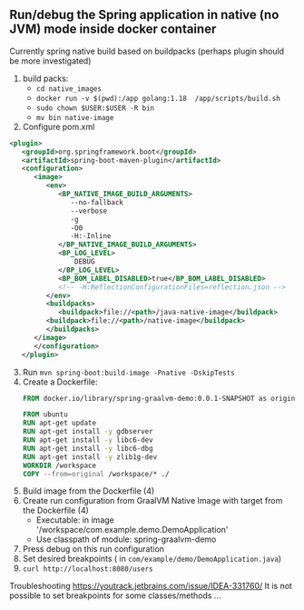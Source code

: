 <h2>Run/debug the Spring application in native (no JVM) mode inside docker container</h2>
Currently spring native build based on buildpacks (perhaps plugin should be more investigated)

1. build packs:
   - `cd native_images`
   - `docker run -v $(pwd):/app golang:1.18  /app/scripts/build.sh`
   - `sudo chown $USER:$USER -R bin`
   - `mv bin native-image`
2. Configure pom.xml
```pom.xml
<plugin>
   <groupId>org.springframework.boot</groupId>
   <artifactId>spring-boot-maven-plugin</artifactId>
   <configuration>
      <image>
         <env>
            <BP_NATIVE_IMAGE_BUILD_ARGUMENTS>
               --no-fallback
               --verbose
               -g
               -O0
               -H:-Inline
            </BP_NATIVE_IMAGE_BUILD_ARGUMENTS>
            <BP_LOG_LEVEL>
                DEBUG
            </BP_LOG_LEVEL>
            <BP_BOM_LABEL_DISABLED>true</BP_BOM_LABEL_DISABLED>
            <!-- -H:ReflectionConfigurationFiles=reflection.json -->
         </env>
         <buildpacks>
            <buildpack>file://<path>/java-native-image</buildpack>
         <buildpack>file://<path>/native-image</buildpack>
         </buildpacks>
      </image>
      </configuration>
   </plugin>
 ```
   
3. Run `mvn spring-boot:build-image -Pnative -DskipTests` 
4. Create a Dockerfile:
   ```Dockerfile
   FROM docker.io/library/spring-graalvm-demo:0.0.1-SNAPSHOT as original
   
   FROM ubuntu
   RUN apt-get update
   RUN apt-get install -y gdbserver
   RUN apt-get install -y libc6-dev
   RUN apt-get install -y libc6-dbg
   RUN apt-get install -y zlib1g-dev
   WORKDIR /workspace
   COPY --from=original /workspace/* ./
   ```
5. Build image from the Dockerfile (4)
6. Create run configuration from GraalVM Native Image with target from the Dockerfile (4)
    - Executable: in image '/workspace/com.example.demo.DemoApplication'
    - Use classpath of module: spring-graalvm-demo
7. Press debug on this run configuration
8. Set desired breakpoints ( in `com/example/demo/DemoApplication.java`)
9. `curl http://localhost:8080/users`


Troubleshooting
https://youtrack.jetbrains.com/issue/IDEA-331760/ It is not possible to set breakpoints for some classes/methods
...